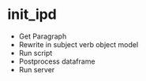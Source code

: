 # init_ipd

 - Get Paragraph
 - Rewrite in subject verb object model
 - Run script
 - Postprocess dataframe
 - Run server

